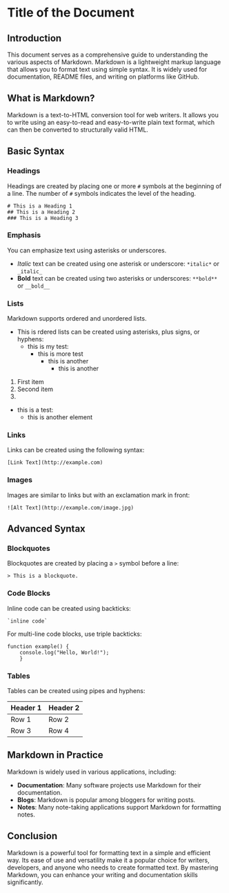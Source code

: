 # Title of the Document

## Introduction

This document serves as a comprehensive guide to understanding the various
aspects of Markdown. Markdown is a lightweight markup language that allows you
to format text using simple syntax. It is widely used for documentation, README
files, and writing on platforms like GitHub.


## What is Markdown?

Markdown is a text-to-HTML conversion tool for web writers. It allows you to
write using an easy-to-read and easy-to-write plain text format, which can then
be converted to structurally valid HTML.

## Basic Syntax

### Headings

Headings are created by placing one or more `#` symbols at the beginning of a
line. The number of `#` symbols indicates the level of the heading.

```
# This is a Heading 1
## This is a Heading 2
### This is a Heading 3
```

### Emphasis

You can emphasize text using asterisks or underscores.

- *Italic* text can be created using one asterisk or underscore: `*italic*` or
  `_italic_`
- **Bold** text can be created using two asterisks or underscores: `**bold**` or
  `__bold__`

### Lists

Markdown supports ordered and unordered lists.

- This is rdered lists can be created using asterisks, plus signs, or hyphens:
    - this is my test:
        - this is more test
            - this is another
                - this is another 

     
1. First item
2. Second item
3. 

- this is a test:
    - this is another element

### Links

Links can be created using the following syntax:

```
[Link Text](http://example.com)
```

### Images

Images are similar to links but with an exclamation mark in front:

```
![Alt Text](http://example.com/image.jpg)
```

## Advanced Syntax

### Blockquotes

Blockquotes are created by placing a `>` symbol before a line:

```
> This is a blockquote.
```

### Code Blocks

Inline code can be created using backticks:

```
`inline code`
```

For multi-line code blocks, use triple backticks:

```
function example() {
    console.log("Hello, World!");
    }
```

### Tables

Tables can be created using pipes and hyphens:

| Header 1 | Header 2 |
|----------|----------|
| Row 1    | Row 2    |
| Row 3    | Row 4    |

## Markdown in Practice

Markdown is widely used in various applications, including:

- **Documentation**: Many software projects use Markdown for their
  documentation.
- **Blogs**: Markdown is popular among bloggers for writing posts.
- **Notes**: Many note-taking applications support Markdown for formatting 
  notes.

## Conclusion

Markdown is a powerful tool for formatting text in a simple and efficient way.
Its ease of use and versatility make it a popular choice for writers,
developers, and anyone who needs to create formatted text. By mastering
Markdown, you can enhance your writing and documentation skills significantly.
